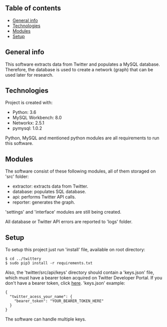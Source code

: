 ## Table of contents
* [General info](#general-info)
* [Technologies](#technologies)
* [Modules](#modules)
* [Setup](#setup)

## General info
This software extracts data from Twitter and populates
a MySQL database. Therefore, the database is used to
create a network (graph) that can be used later for
research.

## Technologies
Project is created with:
* Python: 3.6
* MySQL Workbench: 8.0
* Networkx: 2.5.1
* pymysql: 1.0.2

Python, MySQL and mentioned python modules are
all requirements to run this software. 

## Modules
The software consist of these following modules,
all of them storaged on 'src' folder:
* extractor: extracts data from Twitter.
* database: populates SQL database.
* api: performs Twitter API calls.
* reporter: generates the graph.

'settings' and 'interface' modules are still
being created.

All database or Twitter API errors are reported
to 'logs' folder.

## Setup
To setup this project just run 'install' file,
available on root directory:

```
$ cd ../twittery
$ sudo pip3 install -r requirements.txt
```

Also, the 'twitter/src/api/keys' directory should 
contain a 'keys.json' file, which must have a
bearer token acquired on Twitter Developer Portal.
If you don't have a bearer token, click [here](https://developer.twitter.com/en/docs/authentication/oauth-2-0/bearer-tokens).
'keys.json' example:

```
{
  "twitter_acess_your_name": {
    "bearer_token": "YOUR_BEARER_TOKEN_HERE"
  }
}
```

The software can handle multiple keys.